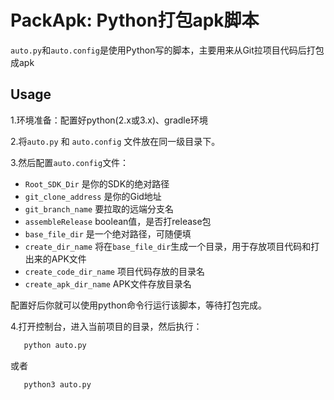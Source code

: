 # PackApk: Python打包apk脚本

`auto.py`和`auto.config`是使用Python写的脚本，主要用来从Git拉项目代码后打包成apk

## Usage

1.环境准备：配置好python(2.x或3.x)、gradle环境

2.将`auto.py` 和 `auto.config` 文件放在同一级目录下。

3.然后配置`auto.config`文件：

- `Root_SDK_Dir` 是你的SDK的绝对路径
- `git_clone_address` 是你的Gid地址
- `git_branch_name` 要拉取的远端分支名
- `assembleRelease` boolean值，是否打release包
- `base_file_dir` 是一个绝对路径，可随便填
- `create_dir_name` 将在`base_file_dir`生成一个目录，用于存放项目代码和打出来的APK文件
- `create_code_dir_name` 项目代码存放的目录名
- `create_apk_dir_name` APK文件存放目录名

配置好后你就可以使用python命令行运行该脚本，等待打包完成。

4.打开控制台，进入当前项目的目录，然后执行：

```python
   python auto.py
```
或者
```python
   python3 auto.py
```
